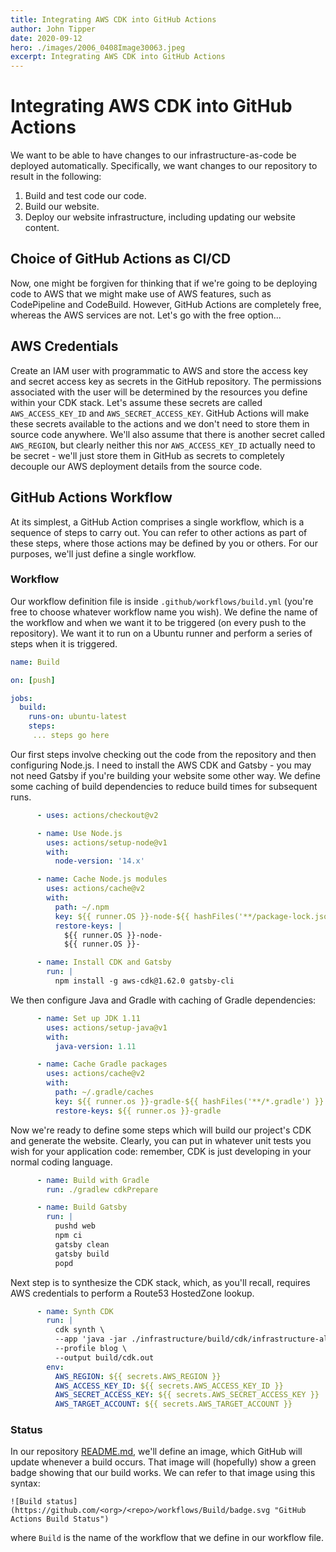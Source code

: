 ```yaml
---
title: Integrating AWS CDK into GitHub Actions
author: John Tipper
date: 2020-09-12
hero: ./images/2006_0408Image30063.jpeg
excerpt: Integrating AWS CDK into GitHub Actions
---
```


# Integrating AWS CDK into GitHub Actions

We want to be able to have changes to our infrastructure-as-code be deployed automatically. Specifically, we want changes to our repository to result in the following:

1. Build and test code our code.
2. Build our website.
3. Deploy our website infrastructure, including updating our website content.

## Choice of GitHub Actions as CI/CD

Now, one might be forgiven for thinking that if we're going to be deploying code to AWS that we might make use of AWS features, such as CodePipeline and CodeBuild.  However, GitHub Actions are completely free, whereas the AWS services are not.  Let's go with the free option...

## AWS Credentials

Create an IAM user with programmatic to AWS and store the access key and secret access key as secrets in the GitHub repository. The permissions associated with the user will be determined by the resources you define within your CDK stack.  Let's assume these secrets are called `AWS_ACCESS_KEY_ID` and `AWS_SECRET_ACCESS_KEY`.  GitHub Actions will make these secrets available to the actions and we don't need to store them in source code anywhere. We'll also assume that there is another secret called `AWS_REGION`, but clearly neither this nor `AWS_ACCESS_KEY_ID` actually need to be secret - we'll just store them in GitHub as secrets to completely decouple our AWS deployment details from the source code.

## GitHub Actions Workflow

At its simplest, a GitHub Action comprises a single workflow, which is a sequence of steps to carry out.  You can refer to other actions as part of these steps, where those actions may be defined by you or others.  For our purposes, we'll just define a single workflow.

### Workflow

Our workflow definition file is inside `.github/workflows/build.yml` (you're free to choose whatever workflow name you wish). We define the name of the workflow and when we want it to be triggered (on every push to the repository). We want it to run on a Ubuntu runner and perform a series of steps when it is triggered.

```yaml
name: Build

on: [push]

jobs:
  build:
    runs-on: ubuntu-latest
    steps:
     ... steps go here
```

Our first steps involve checking out the code from the repository and then configuring Node.js.  I need to install the AWS CDK and Gatsby - you may not need Gatsby if you're building your website some other way.  We define some caching of build dependencies to reduce build times for subsequent runs.

```yaml
      - uses: actions/checkout@v2

      - name: Use Node.js
        uses: actions/setup-node@v1
        with:
          node-version: '14.x'

      - name: Cache Node.js modules
        uses: actions/cache@v2
        with:
          path: ~/.npm
          key: ${{ runner.OS }}-node-${{ hashFiles('**/package-lock.json') }}
          restore-keys: |
            ${{ runner.OS }}-node-
            ${{ runner.OS }}-

      - name: Install CDK and Gatsby
        run: |
          npm install -g aws-cdk@1.62.0 gatsby-cli
```

We then configure Java and Gradle with caching of Gradle dependencies:

```yaml
      - name: Set up JDK 1.11
        uses: actions/setup-java@v1
        with:
          java-version: 1.11

      - name: Cache Gradle packages
        uses: actions/cache@v2
        with:
          path: ~/.gradle/caches
          key: ${{ runner.os }}-gradle-${{ hashFiles('**/*.gradle') }}
          restore-keys: ${{ runner.os }}-gradle

```

Now we're ready to define some steps which will build our project's CDK and generate the website. Clearly, you can put in whatever unit tests you wish for your application code: remember, CDK is just developing in your normal coding language.

```yaml
      - name: Build with Gradle
        run: ./gradlew cdkPrepare

      - name: Build Gatsby
        run: |
          pushd web
          npm ci
          gatsby clean
          gatsby build
          popd
```

Next step is to synthesize the CDK stack, which, as you'll recall, requires AWS credentials to perform a Route53 HostedZone lookup.

```yaml
      - name: Synth CDK
        run: |
          cdk synth \
          --app 'java -jar ./infrastructure/build/cdk/infrastructure-all.jar -apiLambdaPath ./infrastructure/build/cdk/api-lambdas.zip -webAssets ./infrastructure/build/cdk/web -domainName johntipper.org -region ${{ secrets.AWS_REGION }} -targetAccount ${{ secrets.AWS_TARGET_ACCOUNT }}' \
          --profile blog \
          --output build/cdk.out
        env:
          AWS_REGION: ${{ secrets.AWS_REGION }}
          AWS_ACCESS_KEY_ID: ${{ secrets.AWS_ACCESS_KEY_ID }}
          AWS_SECRET_ACCESS_KEY: ${{ secrets.AWS_SECRET_ACCESS_KEY }}
          AWS_TARGET_ACCOUNT: ${{ secrets.AWS_TARGET_ACCOUNT }}

```
 
### Status

In our repository [README.md](https://github.com/john-tipper/johntipper.org/blob/master/README.md), we'll define an image, which GitHub will update whenever a build occurs.  That image will (hopefully) show a green badge showing that our build works. We can refer to that image using this syntax:

```shell script
![Build status](https://github.com/<org>/<repo>/workflows/Build/badge.svg "GitHub Actions Build Status")
```

where `Build` is the name of the workflow that we define in our workflow file.